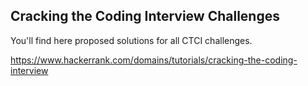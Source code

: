 ## Cracking the Coding Interview Challenges

You'll find here proposed solutions for all CTCI challenges.

https://www.hackerrank.com/domains/tutorials/cracking-the-coding-interview
